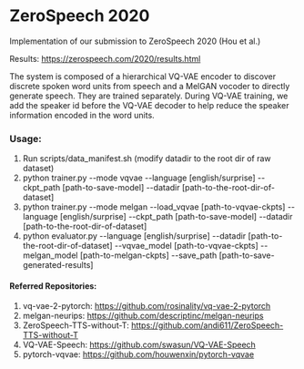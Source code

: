 # ZeroSpeech 2020

Implementation of our submission to ZeroSpeech 2020 (Hou et al.)

Results: https://zerospeech.com/2020/results.html

The system is composed of a hierarchical VQ-VAE encoder to  discover discrete spoken word units from speech and a MelGAN vocoder to  directly generate speech. They are trained separately. During VQ-VAE  training, we add the speaker id before the VQ-VAE decoder to help reduce the speaker information encoded in the word units. 

### Usage:

1. Run scripts/data_manifest.sh (modify datadir to the root dir of raw dataset)
2. python trainer.py --mode vqvae --language [english/surprise] --ckpt_path [path-to-save-model] --datadir [path-to-the-root-dir-of-dataset]
3. python trainer.py --mode melgan --load_vqvae [path-to-vqvae-ckpts] --language [english/surprise] --ckpt_path [path-to-save-model] --datadir [path-to-the-root-dir-of-dataset]
4. python evaluator.py --language [english/surprise] --datadir [path-to-the-root-dir-of-dataset] --vqvae_model [path-to-vqvae-ckpts] --melgan_model [path-to-melgan-ckpts] --save_path [path-to-save-generated-results]



#### Referred Repositories:

1. vq-vae-2-pytorch: https://github.com/rosinality/vq-vae-2-pytorch  
2. melgan-neurips: https://github.com/descriptinc/melgan-neurips  
3. ZeroSpeech-TTS-without-T: https://github.com/andi611/ZeroSpeech-TTS-without-T  
4. VQ-VAE-Speech: https://github.com/swasun/VQ-VAE-Speech  
5. pytorch-vqvae: https://github.com/houwenxin/pytorch-vqvae  